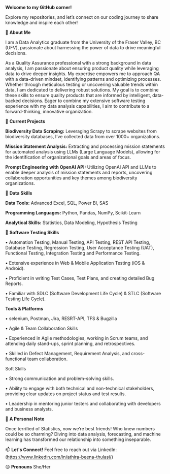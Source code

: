 
**Welcome to my GitHub corner!**

Explore my repositories, and let’s connect on our coding journey to share knowledge and inspire each other!

🌱 **About Me**

I am a Data Analytics graduate from the University of the Fraser Valley, BC (UFV), passionate about harnessing the power of data to drive meaningful decisions.

As a Quality Assurance professional with a strong background in data analysis, I am passionate about ensuring product quality while leveraging data to drive deeper insights. My expertise empowers me to approach QA with a data-driven mindset, identifying patterns and optimizing processes. Whether through meticulous testing or uncovering valuable trends within data, I am dedicated to delivering robust solutions. My goal is to combine these skills to ensure quality products that are informed by intelligent, data-backed decisions. Eager to combine my extensive software testing experience with my data analysis capabilities, I aim to contribute to a forward-thinking, innovative organization.

🔭 **Current Projects**

**Biodiversity Data Scraping:** Leveraging Scrapy to scrape websites from biodiversity databases, I’ve collected data from over 1000+ organizations.

**Mission Statement Analysis:** Extracting and processing mission statements for automated analysis using LLMs (Large Language Models), allowing for the identification of organizational goals and areas of focus.

**Prompt Engineering with OpenAI API:** Utilizing OpenAI API and LLMs to enable deeper analysis of mission statements and reports, uncovering collaboration opportunities and key themes among biodiversity organizations.

🚀 **Data Skills**

**Data Tools:** Advanced Excel, SQL, Power BI, SAS

**Programming Languages:** Python, Pandas, NumPy, Scikit-Learn

**Analytical Skills:** Statistics, Data Modeling, Hypothesis Testing

🚀 **Software Testing Skills**

•	Automation Testing, Manual Testing, API Testing, REST API Testing, Database Testing, Regression Testing, User Acceptance Testing (UAT), Functional Testing, Integration Testing and Performance Testing.

•	Extensive experience in Web & Mobile Application Testing (iOS & Android).

•	Proficient in writing Test Cases, Test Plans, and creating detailed Bug Reports.

•	Familiar with SDLC (Software Development Life Cycle) & STLC (Software Testing Life Cycle).

**Tools & Platforms**

•	selenium, Postman, Jira, RESRT-API, TFS & Bugzilla

• Agile & Team Collaboration Skills

•	Experienced in Agile methodologies, working in Scrum teams, and attending daily stand-ups, sprint planning, and retrospectives.

•	Skilled in Defect Management, Requirement Analysis, and cross-functional team collaboration.

Soft Skills	

•	Strong communication and problem-solving skills.

•	Ability to engage with both technical and non-technical stakeholders, providing clear updates on project status and test results.

•	Leadership in mentoring junior testers and collaborating with developers and business analysts.

👯 **A Personal Note**

Once terrified of Statistics, now we’re best friends! Who knew numbers could be so charming? Diving into data analysis, forecasting, and machine learning has transformed our relationship into something inseparable.

📫 **Let's Connect!**
Feel free to reach out via LinkedIn: (https://www.linkedin.com/in/athira-beena-thulasi/)

😊 **Pronouns**
She/Her




